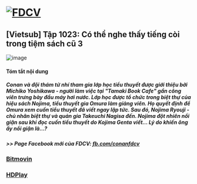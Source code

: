 # [![FDCV](https://user-images.githubusercontent.com/75318518/142803511-f5c20d56-47eb-4f2a-b63f-6b9b169c295b.png)](https://admin1509.github.io/fdcvteam.blogspot.com/)
## [Vietsub] Tập 1023: Có thể nghe thấy tiếng còi trong tiệm sách cũ 3
![image](https://user-images.githubusercontent.com/75318518/143810766-250f020c-b708-40d2-86c1-1025f990aa4e.png)

#### Tóm tắt nội dung
##### Conan và đội thám tử nhí tham gia lớp học tiểu thuyết được giới thiệu bởi Michiko Yoshikawa - người làm việc tại "Tamaki Book Cafe" gần công viên trưng bày đầu máy hơi nước. Lớp học được tổ chức trong biệt thự của hiệu sách Nojima, tiểu thuyết gia Omura làm giảng viên. Họ quyết định để Omura xem cuốn tiểu thuyết đã viết ngay lập tức. Sau đó, Nojima Ryouji - chủ nhân biệt thự và quản gia Takeuchi Nagisa đến. Nojima đột nhiên nổi giận sau khi đọc cuốn tiểu thuyết do Kojima Genta viết... Lý do khiến ông ấy nổi giận là...?
##### >> Page Facebook mới của FDCV: [fb.com/conanfdcv](https://fb.com/conanfdcv)
### [Bitmovin](https://bitmovin.com/demos/stream-test?format=hls&manifest=https://raw.githubusercontent.com/admin1509/admin1509/main/video-5b.gapo.vn/videos/results//720p/file.m3u8)
### [HDPlay](https://hdplay.se/?HLSP2P=https://raw.githubusercontent.com/admin1509/admin1509/main/video-5b.gapo.vn/videos/results//720p/file.m3u8)
